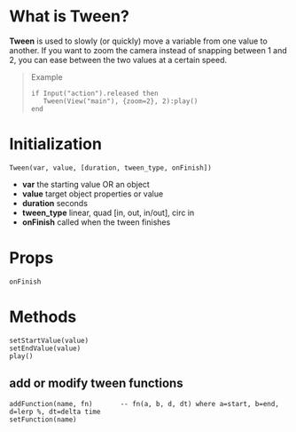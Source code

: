 # What is Tween?

**Tween** is used to slowly (or quickly) move a variable from one value to another. If you want to zoom the camera instead of snapping between 1 and 2, you can ease between the two values at a certain speed.

>Example
>```
>if Input("action").released then
>    Tween(View("main"), {zoom=2}, 2):play()
>end
>```

# Initialization

`Tween(var, value, [duration, tween_type, onFinish])`

* **var** the starting value OR an object
* **value** target object properties or value
* **duration** seconds
* **tween_type** linear, quad [in, out, in/out], circ in
* **onFinish** called when the tween finishes

# Props

```
onFinish       
```

# Methods

```
setStartValue(value)    
setEndValue(value)
play()
```

## add or modify tween functions
```
addFunction(name, fn)       -- fn(a, b, d, dt) where a=start, b=end, d=lerp %, dt=delta time
setFunction(name)
```